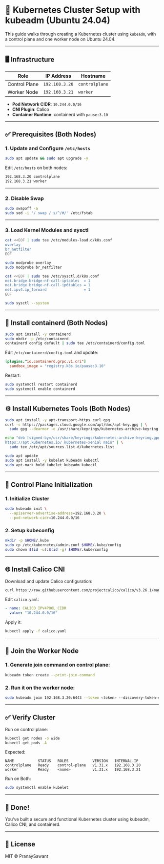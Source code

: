
# 🧱 Kubernetes Cluster Setup with kubeadm (Ubuntu 24.04)

This guide walks through creating a Kubernetes cluster using `kubeadm`, with a control plane and one worker node on Ubuntu 24.04.

---

## 🖥️ Infrastructure

| Role           | IP Address     | Hostname      |
|----------------|----------------|---------------|
| Control Plane  | `192.168.3.20` | `controlplane`|
| Worker Node    | `192.168.3.21` | `worker`      |

- **Pod Network CIDR**: `10.244.0.0/16`
- **CNI Plugin**: Calico
- **Container Runtime**: containerd with `pause:3.10`

---

## ✅ Prerequisites (Both Nodes)

### 1. Update and Configure `/etc/hosts`
```bash
sudo apt update && sudo apt upgrade -y
```

Edit `/etc/hosts` on both nodes:
```bash
192.168.3.20 controlplane
192.168.3.21 worker
```

---

### 2. Disable Swap
```bash
sudo swapoff -a
sudo sed -i '/ swap / s/^/#/' /etc/fstab
```

---

### 3. Load Kernel Modules and sysctl
```bash
cat <<EOF | sudo tee /etc/modules-load.d/k8s.conf
overlay
br_netfilter
EOF

sudo modprobe overlay
sudo modprobe br_netfilter

cat <<EOF | sudo tee /etc/sysctl.d/k8s.conf
net.bridge.bridge-nf-call-iptables  = 1
net.bridge.bridge-nf-call-ip6tables = 1
net.ipv4.ip_forward                 = 1
EOF

sudo sysctl --system
```

---

## 🐳 Install containerd (Both Nodes)
```bash
sudo apt install -y containerd
sudo mkdir -p /etc/containerd
containerd config default | sudo tee /etc/containerd/config.toml
```

Edit `/etc/containerd/config.toml` and update:
```toml
[plugins."io.containerd.grpc.v1.cri"]
  sandbox_image = "registry.k8s.io/pause:3.10"
```

Restart:
```bash
sudo systemctl restart containerd
sudo systemctl enable containerd
```

---

## ⚙️ Install Kubernetes Tools (Both Nodes)
```bash
sudo apt install -y apt-transport-https curl gpg
curl -s https://packages.cloud.google.com/apt/doc/apt-key.gpg | \
  sudo gpg --dearmor -o /usr/share/keyrings/kubernetes-archive-keyring.gpg

echo "deb [signed-by=/usr/share/keyrings/kubernetes-archive-keyring.gpg] \
https://apt.kubernetes.io/ kubernetes-xenial main" | \
  sudo tee /etc/apt/sources.list.d/kubernetes.list

sudo apt update
sudo apt install -y kubelet kubeadm kubectl
sudo apt-mark hold kubelet kubeadm kubectl
```

---

## 🚀 Control Plane Initialization

### 1. Initialize Cluster
```bash
sudo kubeadm init \
  --apiserver-advertise-address=192.168.3.20 \
  --pod-network-cidr=10.244.0.0/16
```

### 2. Setup kubeconfig
```bash
mkdir -p $HOME/.kube
sudo cp /etc/kubernetes/admin.conf $HOME/.kube/config
sudo chown $(id -u):$(id -g) $HOME/.kube/config
```

---

## 🌐 Install Calico CNI

Download and update Calico configuration:
```bash
curl https://raw.githubusercontent.com/projectcalico/calico/v3.26.1/manifests/calico.yaml -O
```

Edit `calico.yaml`:
```yaml
- name: CALICO_IPV4POOL_CIDR
  value: "10.244.0.0/16"
```

Apply it:
```bash
kubectl apply -f calico.yaml
```

---

## 👷 Join the Worker Node

### 1. Generate join command on control plane:
```bash
kubeadm token create --print-join-command
```

### 2. Run it on the worker node:
```bash
sudo kubeadm join 192.168.3.20:6443 --token <token> --discovery-token-ca-cert-hash sha256:<hash>
```

---

## ✅ Verify Cluster

Run on control plane:
```bash
kubectl get nodes -o wide
kubectl get pods -A
```


Expected:
```
NAME           STATUS   ROLES           VERSION   INTERNAL-IP
controlplane   Ready    control-plane   v1.31.x   192.168.3.20
worker         Ready    <none>          v1.31.x   192.168.3.21
```

Run on Both:
```bash
sudo systemctl enable kubelet
```

---

## 🎉 Done!

You've built a secure and functional Kubernetes cluster using kubeadm, Calico CNI, and containerd.

---

## 📁 License

MIT © PranaySawant
